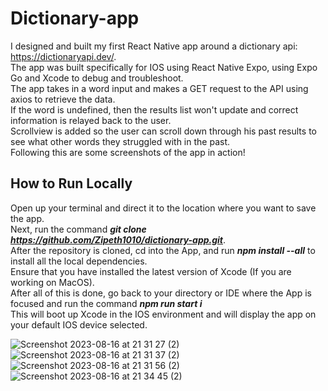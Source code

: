 # Dictionary-app
I designed and built my first React Native app around a dictionary api: https://dictionaryapi.dev/. <br>
The app was built specifically for IOS using React Native Expo, using Expo Go and Xcode to debug and troubleshoot. <br>
The app takes in a word input and makes a GET request to the API using axios to retrieve the data. <br>
If the word is undefined, then the results list won't update and correct information is relayed back to the user. <br>
Scrollview is added so the user can scroll down through his past results to see what other words they struggled with in the past. <br>
Following this are some screenshots of the app in action! <br>

## How to Run Locally
Open up your terminal and direct it to the location where you want to save the app.<br>
Next, run the command ***git clone https://github.com/Zipeth1010/dictionary-app.git***. <br>
After the repository is cloned, cd into the App, and run ***npm install --all*** to install all the local dependencies. <br>
Ensure that you have installed the latest version of Xcode (If you are working on MacOS). <br>
After all of this is done, go back to your directory or IDE where the App is focused and run the command ***npm run start i***<br>
This will boot up Xcode in the IOS environment and will display the app on your default IOS device selected.<br>

![Screenshot 2023-08-16 at 21 31 27 (2)](https://github.com/Zipeth1010/dictionary-app/assets/120264927/feb43f02-95e3-4fa8-9338-869a41f280de)
<br>
![Screenshot 2023-08-16 at 21 31 37 (2)](https://github.com/Zipeth1010/dictionary-app/assets/120264927/210e8f4b-c2ba-4d47-9fbb-45f3ce5d75f3)
<br>
![Screenshot 2023-08-16 at 21 31 56 (2)](https://github.com/Zipeth1010/dictionary-app/assets/120264927/a31279cf-4b3d-4901-aea9-c96393b69977)
<br>
![Screenshot 2023-08-16 at 21 34 45 (2)](https://github.com/Zipeth1010/dictionary-app/assets/120264927/333c5381-c5ab-4cdd-be81-efab472bcc1f)
